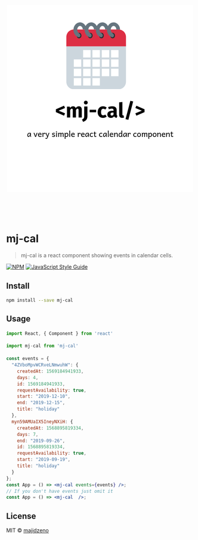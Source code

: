 <h1 align="center">
  <br>
  
![mj-cal component Logo](https://raw.githubusercontent.com/majidzeno/mj-cal/master/logo.png)

  <br>
</h1>

# mj-cal

> mj-cal is a react component showing events in calendar cells.

[![NPM](https://img.shields.io/npm/v/mj-cal.svg)](https://www.npmjs.com/package/mj-cal) [![JavaScript Style Guide](https://img.shields.io/badge/code_style-standard-brightgreen.svg)](https://standardjs.com)

## Install

```bash
npm install --save mj-cal
```

## Usage

```jsx
import React, { Component } from 'react'

import mj-cal from 'mj-cal'

const events = {
  "4ZVboMpvWCRveLNmwuhW": {
    createdAt: 1569184941933,
    days: 4,
    id: 1569184941933,
    requestAvailability: true,
    start: "2019-12-10",
    end: "2019-12-15",
    title: "holiday"
  },
  myn59AMUaIX5IneyNXiH: {
    createdAt: 1568895819334,
    days: 7,
    end: "2019-09-26",
    id: 1568895819334,
    requestAvailability: true,
    start: "2019-09-19",
    title: "holiday"
  }
};
const App = () => <mj-cal events={events} />;
// If you don't have events just omit it
const App = () => <mj-cal  />;
```

## License

MIT © [majidzeno](https://github.com/majidzeno)
